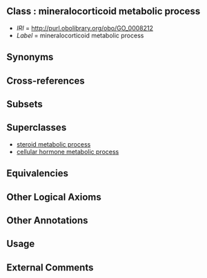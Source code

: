 
## Class : mineralocorticoid metabolic process

 * *IRI* = http://purl.obolibrary.org/obo/GO_0008212
 * *Label* = mineralocorticoid metabolic process

## Synonyms


## Cross-references


## Subsets


## Superclasses

 * [steroid metabolic process](../../GO/02/GO_0008202.md)
 * [cellular hormone metabolic process](../../GO/54/GO_0034754.md)

## Equivalencies


## Other Logical Axioms


## Other Annotations


## Usage


## External Comments

